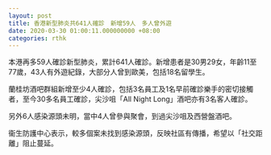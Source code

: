 ```yaml
---
layout: post
title: 香港新型肺炎共641人確診　新增59人　多人曾外遊
date: 2020-03-30 01:00:11.000000000 +08:00
categories: rthk
---
```


本港再多59人確診新型肺炎，累計641人確診。新增患者是30男29女，年齡11至77歲，43人有外遊紀錄，大部分人曾到歐美，包括18名留學生。

蘭桂坊酒吧群組新增至少4人確診，包括3名員工及1名早前確診樂手的密切接觸者，至今30多名員工確診，尖沙咀「All Night Long」酒吧亦有3名客人確診。

另外6人感染源頭未明，當中4人曾參與聚會，到過尖沙咀及西營盤酒吧。

衞生防護中心表示，較多個案未找到感染源頭，反映社區有傳播，希望以「社交距離」阻止蔓延。
